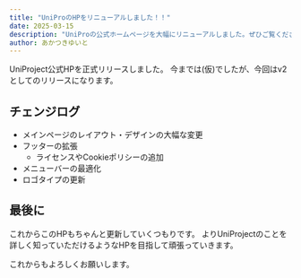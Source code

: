 ```yaml
---
title: "UniProのHPをリニューアルしました！！"
date: 2025-03-15
description: "UniProの公式ホームページを大幅にリニューアルしました。ぜひご覧ください！！"
author: あかつきゆいと
---
```


UniProject公式HPを正式リリースしました。
今までは(仮)でしたが、今回はv2としてのリリースになります。

## チェンジログ

- メインページのレイアウト・デザインの大幅な変更
- フッターの拡張
  - ライセンスやCookieポリシーの追加
- メニューバーの最適化
- ロゴタイプの更新

## 最後に

これからこのHPもちゃんと更新していくつもりです。
よりUniProjectのことを詳しく知っていただけるようなHPを目指して頑張っていきます。

これからもよろしくお願いします。

